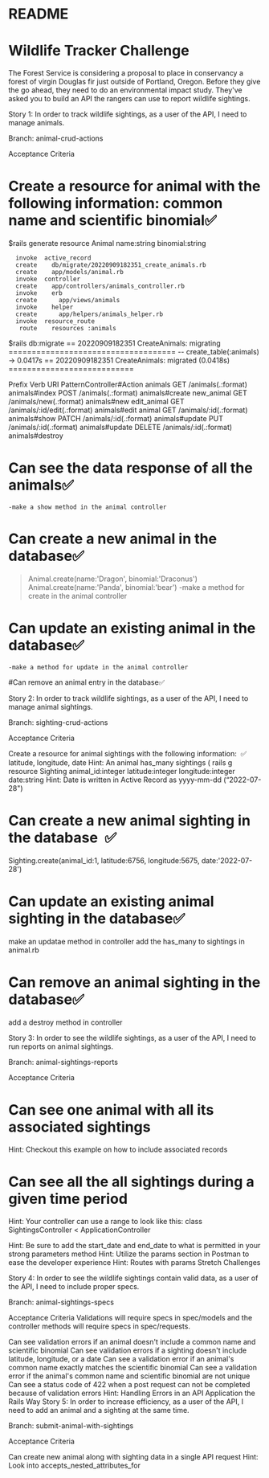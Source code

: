 # README

# Wildlife Tracker Challenge
The Forest Service is considering a proposal to place in conservancy a forest of virgin Douglas fir just outside of Portland, Oregon. Before they give the go ahead, they need to do an environmental impact study. They've asked you to build an API the rangers can use to report wildlife sightings.

Story 1: In order to track wildlife sightings, as a user of the API, I need to manage animals.

Branch: animal-crud-actions

Acceptance Criteria

# Create a resource for animal with the following information: common name and scientific binomial✅

$rails generate resource Animal name:string binomial:string

      invoke  active_record
      create    db/migrate/20220909182351_create_animals.rb
      create    app/models/animal.rb
      invoke  controller
      create    app/controllers/animals_controller.rb
      invoke    erb
      create      app/views/animals
      invoke    helper
      create      app/helpers/animals_helper.rb
      invoke  resource_route
       route    resources :animals
$rails db:migrate
== 20220909182351 CreateAnimals: migrating ====================================
-- create_table(:animals)
   -> 0.0417s
== 20220909182351 CreateAnimals: migrated (0.0418s) ===========================

 Prefix Verb   URI PatternController#Action
  animals GET    /animals(.:format)      animals#index
 POST   /animals(.:format)      animals#create
   new_animal GET    /animals/new(.:format)  animals#new
  edit_animal GET    /animals/:id/edit(.:format) animals#edit
   animal GET    /animals/:id(.:format)  animals#show
 PATCH  /animals/:id(.:format)  animals#update
 PUT    /animals/:id(.:format)  animals#update
 DELETE /animals/:id(.:format)  animals#destroy

# Can see the data response of all the animals✅
    -make a show method in the animal controller
# Can create a new animal in the database✅
>Animal.create(name:'Dragon', binomial:'Draconus')
>Animal.create(name:'Panda', binomial:'bear')
    -make a method for create in the animal controller
# Can update an existing animal in the database✅
    -make a method for update in the animal controller
  #Can remove an animal entry in the database✅

Story 2: In order to track wildlife sightings, as a user of the API, I need to manage animal sightings.

Branch: sighting-crud-actions

Acceptance Criteria

Create a resource for animal sightings with the following information:  ✅
latitude, longitude, date
Hint: An animal has_many sightings (
  rails g resource Sighting animal_id:integer  latitude:integer longitude:integer date:string
Hint: Date is written in Active Record as yyyy-mm-dd (“2022-07-28")

# Can create a new animal sighting in the database  ✅
 Sighting.create(animal_id:1, latitude:6756, longitude:5675, date:'2022-07-28')
# Can update an existing animal sighting in the database✅
make an updatae method in controller 
add the has_many to sightings in animal.rb 
<!-- class Animal < ApplicationRecord
    has_many:sightings
end -->
# Can remove an animal sighting in the database✅
 add a destroy method in controller

Story 3: In order to see the wildlife sightings, as a user of the API, I need to run reports on animal sightings.

Branch: animal-sightings-reports

Acceptance Criteria

# Can see one animal with all its associated sightings
  Hint: Checkout this example on how to include associated records
# Can see all the all sightings during a given time period
  Hint: Your controller can use a range to look like this:
class SightingsController < ApplicationController
  <!-- def index
    sightings = Sighting.where(date: params[:start_date]..params[:end_date])
    render json: sightings
  end
end -->
Hint: Be sure to add the start_date and end_date to what is permitted in your strong parameters method
Hint: Utilize the params section in Postman to ease the developer experience
Hint: Routes with params
Stretch Challenges

Story 4: In order to see the wildlife sightings contain valid data, as a user of the API, I need to include proper specs.

Branch: animal-sightings-specs

Acceptance Criteria
Validations will require specs in spec/models and the controller methods will require specs in spec/requests.

Can see validation errors if an animal doesn't include a common name and scientific binomial
Can see validation errors if a sighting doesn't include latitude, longitude, or a date
Can see a validation error if an animal's common name exactly matches the scientific binomial
Can see a validation error if the animal's common name and scientific binomial are not unique
Can see a status code of 422 when a post request can not be completed because of validation errors
Hint: Handling Errors in an API Application the Rails Way
Story 5: In order to increase efficiency, as a user of the API, I need to add an animal and a sighting at the same time.

Branch: submit-animal-with-sightings

Acceptance Criteria

Can create new animal along with sighting data in a single API request
Hint: Look into accepts_nested_attributes_for
